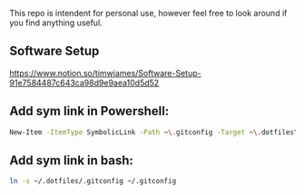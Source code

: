 This repo is intendent for personal use, however feel free to look around if you find anything useful.
## Software Setup
https://www.notion.so/timwjames/Software-Setup-91e7584487c643ca98d9e9aea10d5d52

## Add sym link in Powershell:

```sh
New-Item -ItemType SymbolicLink -Path ~\.gitconfig -Target ~\.dotfiles\.gitconfig
```

## Add sym link in bash:

```sh
ln -s ~/.dotfiles/.gitconfig ~/.gitconfig
```

